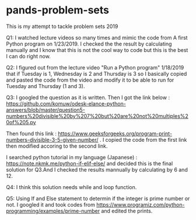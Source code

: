 # pands-problem-sets

This is my attempt to tackle problem sets 2019

Q1: I watched lecture videos so many times and mimic the code from A first Python program on 1/23/2019. I checked the the result by calculating manually and I know that this is not the cool way to code but this is the best I can do right now.

Q2: I figured out from the lecture video "Run a Python program" 1/18/2019 that if Tuesday is 1, Wednesday is 2 and Thursday is 3 so I basically copied and pasted the code from the video and modify it to be able to run for Tuesday and Thursday (1 and 3). 

Q3: I googled the question as it is written. Then I got the link below :
https://github.com/komuw/odesk-elance-python-answers/blob/master/question5-numbers%20divisible%20by%207%20but%20are%20not%20multiples%20of%205.py

Then found this link : https://www.geeksforgeeks.org/program-print-numbers-divisible-3-5-given-number/ . I copied the code from the first link then modified accoring to the second link. 

I searched python tutorial in my language (Japanese) : https://note.nkmk.me/python-if-elif-else/ and decided this is the final solution for Q3.And I checked the results mannually by calculating by 6 and 12. 

Q4: I think this solution needs while and loop function.

Q5: Using If and Else statement to determin if the integer is prime number or not. I googled it and took codes from  https://www.programiz.com/python-programming/examples/prime-number and edited the prints.

